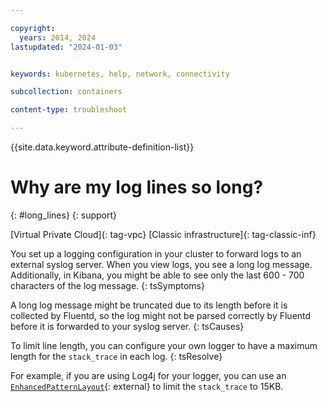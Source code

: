 ```yaml
---

copyright: 
  years: 2014, 2024
lastupdated: "2024-01-03"


keywords: kubernetes, help, network, connectivity

subcollection: containers

content-type: troubleshoot

---
```


{{site.data.keyword.attribute-definition-list}}





# Why are my log lines so long?
{: #long_lines}
{: support}

[Virtual Private Cloud]{: tag-vpc} [Classic infrastructure]{: tag-classic-inf}


You set up a logging configuration in your cluster to forward logs to an external syslog server. When you view logs, you see a long log message. Additionally, in Kibana, you might be able to see only the last 600 - 700 characters of the log message.
{: tsSymptoms}


A long log message might be truncated due to its length before it is collected by Fluentd, so the log might not be parsed correctly by Fluentd before it is forwarded to your syslog server.
{: tsCauses}


To limit line length, you can configure your own logger to have a maximum length for the `stack_trace` in each log.
{: tsResolve}

For example, if you are using Log4j for your logger, you can use an [`EnhancedPatternLayout`](http://logging.apache.org/log4j/1.2/apidocs/org/apache/log4j/EnhancedPatternLayout.html){: external} to limit the `stack_trace` to 15KB.




